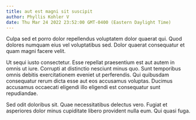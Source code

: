 ```yaml
---
title: aut est magni sit suscipit
author: Phyllis Kohler V
date: Thu Mar 24 2022 23:52:00 GMT-0400 (Eastern Daylight Time)
---
```

Culpa sed et porro dolor repellendus voluptatem dolor quaerat qui. Quod dolores numquam eius vel voluptatibus sed. Dolor quaerat consequatur et quam magni facere velit.

 Ut sequi iusto consectetur. Esse repellat praesentium est aut autem in omnis ut iure. Corrupti at distinctio nesciunt minus quo. Sunt temporibus omnis debitis exercitationem eveniet ut perferendis. Qui quibusdam consequatur rerum dicta esse aut eos accusamus voluptas. Ducimus accusamus occaecati eligendi illo eligendi est consequatur sunt repudiandae.

 Sed odit doloribus sit. Quae necessitatibus delectus vero. Fugiat et asperiores dolor minus cupiditate libero provident nulla eum. Qui quasi fuga.
